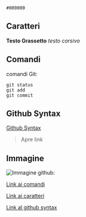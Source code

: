 `#000000`
## Caratteri

**Testo Grassetto**
*testo corsivo*


## Comandi
comandi Git:
```
git status
git add
git commit
```


## Github Syntax

[Github Syntax](https://docs.github.com/en/get-started/writing-on-github/getting-started-with-writing-and-formatting-on-github/basic-writing-and-formatting-syntax)
> Apre link


## Immagine
![Immagine github:](https://docs.github.com/assets/cb-39744/mw-1440/images/help/writing/image-rendered.svg)







[Link ai comandi](#comandi)


[Link ai caratteri](#caratteri)


[Link al github syntax](#github-syntax)


